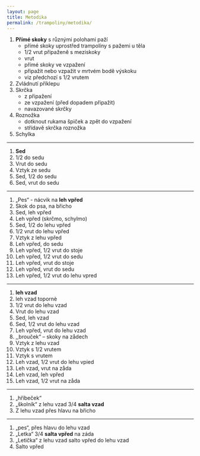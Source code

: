 ```yaml
---
layout: page
title: Metodika
permalink: /trampoliny/metodika/
---
```


1. **Přímé skoky** s různými polohami paží
    * přímé skoky uprostřed trampolíny s pažemi u těla
    * 1/2 vrut připaženě s meziskoky
    * vrut
    * přímé skoky ve vzpažení
    * připažit nebo vzpažit v mrtvém bodě výskoku
    * viz předchozí s 1/2 vrutem
2. Zvládnutí příklepu
3. Skrčka
    * z připažení
    * ze vzpažení (před dopadem připažit)
    * navazované skrčky
4. Roznožka
    * dotknout rukama špiček a zpět do vzpažení
    * střídavě skrčka roznožka
5. Schylka    

---

1. **Sed**
2. 1/2 do sedu
3. Vrut do sedu 
4. Vztyk ze sedu 
5. Sed, 1/2 do sedu
6. Sed, vrut do sedu

---

1. „Pes“ - nácvik na **leh vpřed**
2. Skok do psa, na břicho 
3. Sed, leh vpřed 
4. Leh vpřed (skrčmo, schylmo) 
5. Sed, 1/2 do lehu vpřed 
6. 1/2 vrut do lehu vpřed 
7. Vztyk z lehu vpřed 
8. Leh vpřed, do sedu 
9. Leh vpřed, 1/2 vrut do stoje
10. Leh vpřed, 1/2 vrut do sedu 
11. Leh vpřed, vrut do stoje
12. Leh vpřed, vrut do sedu 
13. Leh vpřed, 1/2 vrut do lehu vpred 

---

1. **leh vzad**
2. leh vzad topornè
3. 1/2 vrut do lehu vzad 
4. Vrut do lehu vzad 
5. Sed, leh vzad 
6. Sed, 1/2 vrut do lehu vzad 
7. Leh vpřed, vrut do lehu vzad 
8. ,,brouček“ – skoky na zådech 
9. Vztyk z lehu vzad 
10. Vztyk s 1/2 vrutem 
11. Vztyk s vrutem 
12. Leh vzad, 1/2 vrut do lehu vpied 
13. Leh vzad, vrut na zåda 
14. Leh vzad, leh vpřed 
15. Leh vzad, 1/2 vrut na zåda

---

1. „hříbeček“
2. „školník“ z lehu vzad 3/4 **salta vzad**
3. Z lehu vzad přes hlavu na břicho 

---

1. „pes“, přes hlavu do lehu vzad 
2. „Letka“ 3/4 **salta vpřed** na záda 
3. „Letička“ z lehu vzad salto vpřed do lehu vzad 
4. Salto vpřed
